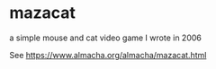 mazacat
=======

a simple mouse and cat video game I wrote in 2006

See https://www.almacha.org/almacha/mazacat.html
